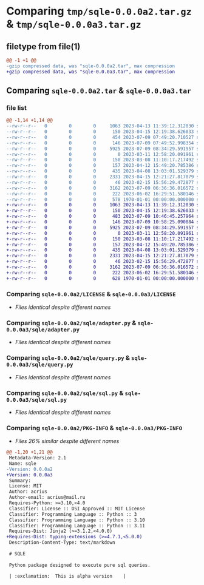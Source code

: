 # Comparing `tmp/sqle-0.0.0a2.tar.gz` & `tmp/sqle-0.0.0a3.tar.gz`

## filetype from file(1)

```diff
@@ -1 +1 @@
-gzip compressed data, was "sqle-0.0.0a2.tar", max compression
+gzip compressed data, was "sqle-0.0.0a3.tar", max compression
```

## Comparing `sqle-0.0.0a2.tar` & `sqle-0.0.0a3.tar`

### file list

```diff
@@ -1,14 +1,14 @@
--rw-r--r--   0        0        0     1063 2023-04-13 11:39:12.312030 sqle-0.0.0a2/LICENSE
--rw-r--r--   0        0        0      150 2023-04-15 12:19:38.626033 sqle-0.0.0a2/README.md
--rw-r--r--   0        0        0      454 2023-07-09 07:49:20.710527 sqle-0.0.0a2/pyproject.toml
--rw-r--r--   0        0        0      146 2023-07-09 07:49:52.998354 sqle-0.0.0a2/sqle/__init__.py
--rw-r--r--   0        0        0     5925 2023-07-09 08:34:29.591957 sqle-0.0.0a2/sqle/adapter.py
--rw-r--r--   0        0        0        0 2023-03-11 12:58:20.091961 sqle-0.0.0a2/sqle/contrib/__init__.py
--rw-r--r--   0        0        0      150 2023-03-08 11:10:17.217492 sqle-0.0.0a2/sqle/contrib/class_property.py
--rw-r--r--   0        0        0      157 2023-04-12 15:49:20.785386 sqle-0.0.0a2/sqle/contrib/text.py
--rw-r--r--   0        0        0      435 2023-04-08 13:03:01.529379 sqle-0.0.0a2/sqle/exceptions.py
--rw-r--r--   0        0        0     2331 2023-04-15 12:21:27.817079 sqle-0.0.0a2/sqle/query.py
--rw-r--r--   0        0        0       46 2023-02-15 15:56:29.472877 sqle-0.0.0a2/sqle/settings.py
--rw-r--r--   0        0        0     3162 2023-07-09 06:36:36.016572 sqle-0.0.0a2/sqle/sql.py
--rw-r--r--   0        0        0      222 2023-06-02 16:29:51.580146 sqle-0.0.0a2/sqle/sqle-sqlite.code-workspace
--rw-r--r--   0        0        0      578 1970-01-01 00:00:00.000000 sqle-0.0.0a2/PKG-INFO
+-rw-r--r--   0        0        0     1063 2023-04-13 11:39:12.312030 sqle-0.0.0a3/LICENSE
+-rw-r--r--   0        0        0      150 2023-04-15 12:19:38.626033 sqle-0.0.0a3/README.md
+-rw-r--r--   0        0        0      483 2023-07-09 10:46:45.257964 sqle-0.0.0a3/pyproject.toml
+-rw-r--r--   0        0        0      146 2023-07-09 10:58:25.090884 sqle-0.0.0a3/sqle/__init__.py
+-rw-r--r--   0        0        0     5925 2023-07-09 08:34:29.591957 sqle-0.0.0a3/sqle/adapter.py
+-rw-r--r--   0        0        0        0 2023-03-11 12:58:20.091961 sqle-0.0.0a3/sqle/contrib/__init__.py
+-rw-r--r--   0        0        0      150 2023-03-08 11:10:17.217492 sqle-0.0.0a3/sqle/contrib/class_property.py
+-rw-r--r--   0        0        0      157 2023-04-12 15:49:20.785386 sqle-0.0.0a3/sqle/contrib/text.py
+-rw-r--r--   0        0        0      435 2023-04-08 13:03:01.529379 sqle-0.0.0a3/sqle/exceptions.py
+-rw-r--r--   0        0        0     2331 2023-04-15 12:21:27.817079 sqle-0.0.0a3/sqle/query.py
+-rw-r--r--   0        0        0       46 2023-02-15 15:56:29.472877 sqle-0.0.0a3/sqle/settings.py
+-rw-r--r--   0        0        0     3162 2023-07-09 06:36:36.016572 sqle-0.0.0a3/sqle/sql.py
+-rw-r--r--   0        0        0      222 2023-06-02 16:29:51.580146 sqle-0.0.0a3/sqle/sqle-sqlite.code-workspace
+-rw-r--r--   0        0        0      628 1970-01-01 00:00:00.000000 sqle-0.0.0a3/PKG-INFO
```

### Comparing `sqle-0.0.0a2/LICENSE` & `sqle-0.0.0a3/LICENSE`

 * *Files identical despite different names*

### Comparing `sqle-0.0.0a2/sqle/adapter.py` & `sqle-0.0.0a3/sqle/adapter.py`

 * *Files identical despite different names*

### Comparing `sqle-0.0.0a2/sqle/query.py` & `sqle-0.0.0a3/sqle/query.py`

 * *Files identical despite different names*

### Comparing `sqle-0.0.0a2/sqle/sql.py` & `sqle-0.0.0a3/sqle/sql.py`

 * *Files identical despite different names*

### Comparing `sqle-0.0.0a2/PKG-INFO` & `sqle-0.0.0a3/PKG-INFO`

 * *Files 26% similar despite different names*

```diff
@@ -1,20 +1,21 @@
 Metadata-Version: 2.1
 Name: sqle
-Version: 0.0.0a2
+Version: 0.0.0a3
 Summary: 
 License: MIT
 Author: acrius
 Author-email: acrius@mail.ru
 Requires-Python: >=3.10,<4.0
 Classifier: License :: OSI Approved :: MIT License
 Classifier: Programming Language :: Python :: 3
 Classifier: Programming Language :: Python :: 3.10
 Classifier: Programming Language :: Python :: 3.11
 Requires-Dist: Jinja2 (>=3.1.2,<4.0.0)
+Requires-Dist: typing-extensions (>=4.7.1,<5.0.0)
 Description-Content-Type: text/markdown
 
 # SQLE
 
 Python package designed to execute pure sql queries.
 
 | :exclamation:  This is alpha version    |
```

